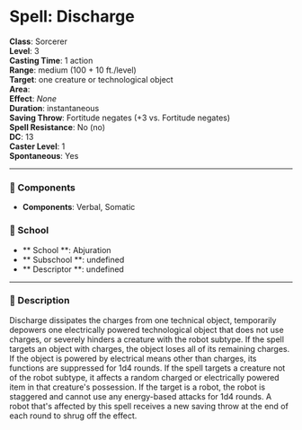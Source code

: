 
# Spell: Discharge
**Class**: Sorcerer  
**Level**: 3  
**Casting Time**: 1 action  
**Range**: medium (100 + 10 ft./level)  
**Target**: one creature or technological object  
**Area**:   
**Effect**: _None_  
**Duration**: instantaneous  
**Saving Throw**: Fortitude negates (+3 vs. Fortitude negates)  
**Spell Resistance**: No (no)  
**DC**: 13  
**Caster Level**: 1  
**Spontaneous**: Yes

---

### 🔮 Components
- **Components**: Verbal, Somatic

### 🏫 School
- ** School **: Abjuration
- ** Subschool **: undefined
- ** Descriptor **: undefined
---

### 📜 Description
Discharge dissipates the charges from one technical object, temporarily depowers one electrically powered technological object that does not use charges, or severely hinders a creature with the robot subtype. If the spell targets an object with charges, the object loses all of its remaining charges. If the object is powered by electrical means other than charges, its functions are suppressed for 1d4 rounds. If the spell targets a creature not of the robot subtype, it affects a random charged or electrically powered item in that creature's possession. If the target is a robot, the robot is staggered and cannot use any energy-based attacks for 1d4 rounds. A robot that's affected by this spell receives a new saving throw at the end of each round to shrug off the effect.
